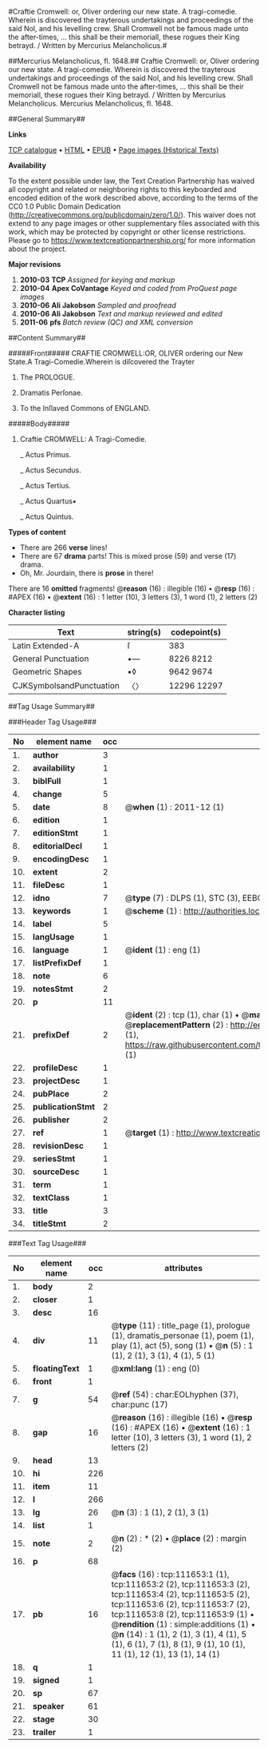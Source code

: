 #Craftie Cromwell: or, Oliver ordering our new state. A tragi-comedie. Wherein is discovered the trayterous undertakings and proceedings of the said Nol, and his levelling crew. Shall Cromwell not be famous made unto the after-times, ... this shall be their memoriall, these rogues their King betrayd. / Written by Mercurius Melancholicus.#

##Mercurius Melancholicus, fl. 1648.##
Craftie Cromwell: or, Oliver ordering our new state. A tragi-comedie. Wherein is discovered the trayterous undertakings and proceedings of the said Nol, and his levelling crew. Shall Cromwell not be famous made unto the after-times, ... this shall be their memoriall, these rogues their King betrayd. / Written by Mercurius Melancholicus.
Mercurius Melancholicus, fl. 1648.

##General Summary##

**Links**

[TCP catalogue](http://www.ota.ox.ac.uk/tcp/)  • 
[HTML](http://tei.it.ox.ac.uk/tcp/Texts-HTML/free/A74/A74789.html)  • 
[EPUB](http://tei.it.ox.ac.uk/tcp/Texts-EPUB/free/A74/A74789.epub) • 
[Page images (Historical Texts)](https://historicaltexts.jisc.ac.uk/eebo-99859563e)

**Availability**

To the extent possible under law, the Text Creation Partnership has waived all copyright and related or neighboring rights to this keyboarded and encoded edition of the work described above, according to the terms of the CC0 1.0 Public Domain Dedication (http://creativecommons.org/publicdomain/zero/1.0/). This waiver does not extend to any page images or other supplementary files associated with this work, which may be protected by copyright or other license restrictions. Please go to https://www.textcreationpartnership.org/ for more information about the project.

**Major revisions**

1. __2010-03__ __TCP__ *Assigned for keying and markup*
1. __2010-04__ __Apex CoVantage__ *Keyed and coded from ProQuest page images*
1. __2010-06__ __Ali Jakobson__ *Sampled and proofread*
1. __2010-06__ __Ali Jakobson__ *Text and markup reviewed and edited*
1. __2011-06__ __pfs__ *Batch review (QC) and XML conversion*

##Content Summary##

#####Front#####
CRAFTIE CROMWELL:OR, OLIVER ordering our New State.A Tragi-Comedie.Wherein is diſcovered the Trayter
1. The PROLOGUE.

1. Dramatis Perſonae.

1. To the Inſlaved Commons of ENGLAND.

#####Body#####

1. Craftie CROMWELL: A Tragi-Comedie.

    _ Actus Primus.

    _ Actus Secundus.

    _ Actus Tertius.

    _ Actus Quartus▪

    _ Actus Quintus.

**Types of content**

  * There are 266 **verse** lines!
  * There are 67 **drama** parts! This is mixed prose (59) and verse (17) drama.
  * Oh, Mr. Jourdain, there is **prose** in there!

There are 16 **omitted** fragments! 
 @__reason__ (16) : illegible (16)  •  @__resp__ (16) : #APEX (16)  •  @__extent__ (16) : 1 letter (10), 3 letters (3), 1 word (1), 2 letters (2)

**Character listing**


|Text|string(s)|codepoint(s)|
|---|---|---|
|Latin Extended-A|ſ|383|
|General Punctuation|•—|8226 8212|
|Geometric Shapes|▪◊|9642 9674|
|CJKSymbolsandPunctuation|〈〉|12296 12297|

##Tag Usage Summary##

###Header Tag Usage###

|No|element name|occ|attributes|
|---|---|---|---|
|1.|__author__|3||
|2.|__availability__|1||
|3.|__biblFull__|1||
|4.|__change__|5||
|5.|__date__|8| @__when__ (1) : 2011-12 (1)|
|6.|__edition__|1||
|7.|__editionStmt__|1||
|8.|__editorialDecl__|1||
|9.|__encodingDesc__|1||
|10.|__extent__|2||
|11.|__fileDesc__|1||
|12.|__idno__|7| @__type__ (7) : DLPS (1), STC (3), EEBO-CITATION (1), PROQUEST (1), VID (1)|
|13.|__keywords__|1| @__scheme__ (1) : http://authorities.loc.gov/ (1)|
|14.|__label__|5||
|15.|__langUsage__|1||
|16.|__language__|1| @__ident__ (1) : eng (1)|
|17.|__listPrefixDef__|1||
|18.|__note__|6||
|19.|__notesStmt__|2||
|20.|__p__|11||
|21.|__prefixDef__|2| @__ident__ (2) : tcp (1), char (1)  •  @__matchPattern__ (2) : ([0-9\-]+):([0-9IVX]+) (1), (.+) (1)  •  @__replacementPattern__ (2) : http://eebo.chadwyck.com/downloadtiff?vid=$1&page=$2 (1), https://raw.githubusercontent.com/textcreationpartnership/Texts/master/tcpchars.xml#$1 (1)|
|22.|__profileDesc__|1||
|23.|__projectDesc__|1||
|24.|__pubPlace__|2||
|25.|__publicationStmt__|2||
|26.|__publisher__|2||
|27.|__ref__|1| @__target__ (1) : http://www.textcreationpartnership.org/docs/. (1)|
|28.|__revisionDesc__|1||
|29.|__seriesStmt__|1||
|30.|__sourceDesc__|1||
|31.|__term__|1||
|32.|__textClass__|1||
|33.|__title__|3||
|34.|__titleStmt__|2||


###Text Tag Usage###

|No|element name|occ|attributes|
|---|---|---|---|
|1.|__body__|2||
|2.|__closer__|1||
|3.|__desc__|16||
|4.|__div__|11| @__type__ (11) : title_page (1), prologue (1), dramatis_personae (1), poem (1), play (1), act (5), song (1)  •  @__n__ (5) : 1 (1), 2 (1), 3 (1), 4 (1), 5 (1)|
|5.|__floatingText__|1| @__xml:lang__ (1) : eng (0)|
|6.|__front__|1||
|7.|__g__|54| @__ref__ (54) : char:EOLhyphen (37), char:punc (17)|
|8.|__gap__|16| @__reason__ (16) : illegible (16)  •  @__resp__ (16) : #APEX (16)  •  @__extent__ (16) : 1 letter (10), 3 letters (3), 1 word (1), 2 letters (2)|
|9.|__head__|13||
|10.|__hi__|226||
|11.|__item__|11||
|12.|__l__|266||
|13.|__lg__|26| @__n__ (3) : 1 (1), 2 (1), 3 (1)|
|14.|__list__|1||
|15.|__note__|2| @__n__ (2) : * (2)  •  @__place__ (2) : margin (2)|
|16.|__p__|68||
|17.|__pb__|16| @__facs__ (16) : tcp:111653:1 (1), tcp:111653:2 (2), tcp:111653:3 (2), tcp:111653:4 (2), tcp:111653:5 (2), tcp:111653:6 (2), tcp:111653:7 (2), tcp:111653:8 (2), tcp:111653:9 (1)  •  @__rendition__ (1) : simple:additions (1)  •  @__n__ (14) : 1 (1), 2 (1), 3 (1), 4 (1), 5 (1), 6 (1), 7 (1), 8 (1), 9 (1), 10 (1), 11 (1), 12 (1), 13 (1), 14 (1)|
|18.|__q__|1||
|19.|__signed__|1||
|20.|__sp__|67||
|21.|__speaker__|61||
|22.|__stage__|30||
|23.|__trailer__|1||
